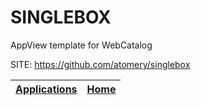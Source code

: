 # SINGLEBOX
 
 AppView template for WebCatalog
 
 SITE: https://github.com/atomery/singlebox

 | [Applications](https://portable-linux-apps.github.io/apps.html) | [Home](https://portable-linux-apps.github.io)
 | --- | --- |
